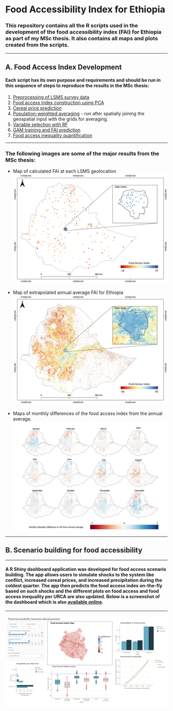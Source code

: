 # **Food Accessibility Index for Ethiopia**

### This repository contains all the R scripts used in the development of the food accessibility index (FAI) for Ethiopia as part of my MSc thesis. It also contains all maps and plots created from the scripts.
---
## **A. Food Access Index Development**
#### Each script has its own purpose and requirements and should be run in this sequence of steps to reproduce the results in the MSc thesis:

1. [Preprocessing of LSMS survey data](https://github.com/enzocampomanesv/food-access-msc-thesis/blob/main/scripts/Food_access_index/ETH_ESS_variable_preproc.R)
2. [Food access index construction using PCA](https://github.com/enzocampomanesv/food-access-msc-thesis/blob/main/scripts/Food_access_index/ETH_LSMS_PCA.R)
3. [Cereal price prediction](https://github.com/enzocampomanesv/food-access-msc-thesis/blob/main/scripts/Cereal_price/ETH_WFP_PricePrediction_v3.R)
4. [Population-weighted averaging](https://github.com/enzocampomanesv/food-access-msc-thesis/blob/main/scripts/Food_access_index/ETH_geoAveraging_1km.R) - run after spatially joining the geospatial input with the grids for averaging.
5. [Variable selection with RF](https://github.com/enzocampomanesv/food-access-msc-thesis/blob/main/scripts/Food_access_index/ETH_RF_varsel.R)
6. [GAM training and FAI prediction](https://github.com/enzocampomanesv/food-access-msc-thesis/blob/main/scripts/Food_access_index/ETH_GAM.R)
7. [Food access inequality quantification](https://github.com/enzocampomanesv/food-access-msc-thesis/blob/main/scripts/Food_access_index/ETH_Ineq.R)
---
### The following images are some of the major results from the MSc thesis:

- Map of calculated FAI at each LSMS geolocation
&nbsp;
![Food access index from PCA](./plots/PCA/FAI_LSMS_formal_v2.jpeg)
&nbsp;
- Map of extrapolated annual average FAI for Ethiopia 
![Annual average food access index](./plots/GAM/FAI_formal_annual_geo.jpeg)
&nbsp;
- Maps of monthly differences of the food access index from the annual average.
![Monthly FAI differences from annual average FAI](./plots/GAM/FAI_formal_monthly_geo_fixed.jpeg)
---
## **B. Scenario building for food accessibility**
---
#### A R Shiny dashboard application was developed for food access scenario building. The app allows users to simulate shocks to the system like conflict, increased cereal prices, and increased precipitation during the coldest quarter. The app then predicts the food access index on-the-fly based on such shocks and the different plots on food access and food access inequality per URCA are also updated. Below is a screenshot of the dashboard which is also [available online](https://enzocampomanes.shinyapps.io/fai_combined/).
---
![Food access scenario development application](./plots/Shiny_app/FAI_webApp.png)